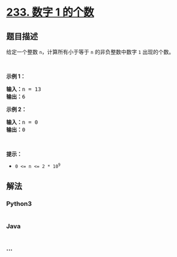 # [233. 数字 1 的个数](https://leetcode-cn.com/problems/number-of-digit-one)



## 题目描述

<!-- 这里写题目描述 -->

<p>给定一个整数 <code>n</code>，计算所有小于等于 <code>n</code> 的非负整数中数字 <code>1</code> 出现的个数。</p>

<p> </p>

<p><strong>示例 1：</strong></p>

<pre>
<strong>输入：</strong>n = 13
<strong>输出：</strong>6
</pre>

<p><strong>示例 2：</strong></p>

<pre>
<strong>输入：</strong>n = 0
<strong>输出：</strong>0
</pre>

<p> </p>

<p><strong>提示：</strong></p>

<ul>
	<li><code>0 <= n <= 2 * 10<sup>9</sup></code></li>
</ul>


## 解法

<!-- 这里可写通用的实现逻辑 -->

<!-- tabs:start -->

### **Python3**

<!-- 这里可写当前语言的特殊实现逻辑 -->

```python

```

### **Java**

<!-- 这里可写当前语言的特殊实现逻辑 -->

```java

```

### **...**

```

```

<!-- tabs:end -->
